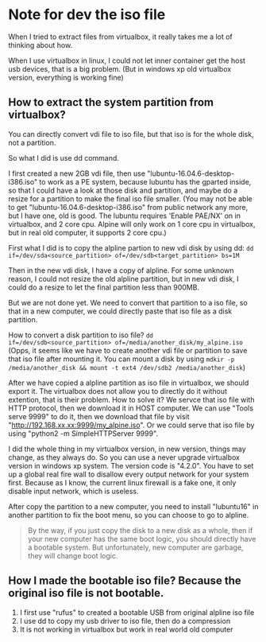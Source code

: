 # Note for dev the iso file

When I tried to extract files from virtualbox, it really takes me a lot of thinking about how.

When I use virtualbox in linux, I could not let inner container get the host usb devices, that is a big problem. (But in windows xp old virtualbox version, everything is working fine)

## How to extract the system partition from virtualbox?

You can directly convert vdi file to iso file, but that iso is for the whole disk, not a partition.

So what I did is use dd command.

I first created a new 2GB vdi file, then use "lubuntu-16.04.6-desktop-i386.iso" to work as a PE system, because lubuntu has the gparted inside, so that I could have a look at those disk and partition, and maybe do a resize for a partition to make the final iso file smaller. (You may not be able to get "lubuntu-16.04.6-desktop-i386.iso" from public network any more, but I have one, old is good. The lubuntu requires 'Enable PAE/NX' on in virtualbox, and 2 core cpu. Alpine will only work on 1 core cpu in virtualbox, but in real old computer, it supports 2 core cpu.)

First what I did is to copy the alpline partion to new vdi disk by using dd: `dd if=/dev/sda<source_partition> of=/dev/sdb<target_partition> bs=1M`

Then in the new vdi disk, I have a copy of alpline. For some unknown reason, I could not resize the old alpline partition, but in new vdi disk, I could do a resize to let the final partition less than 900MB.

But we are not done yet. We need to convert that partition to a iso file, so that in a new computer, we could directly paste that iso file as a disk partition.

How to convert a disk partition to iso file? `dd if=/dev/sdb<source_partition> of=/media/another_disk/my_alpine.iso` (Opps, it seems like we have to create another vdi file or partition to save that iso file after mounting it. You can mount a disk by using `mdkir -p /media/another_disk && mount -t ext4 /dev/sdb2 /media/another_disk`)

After we have copied a alpline partition as iso file in virtualbox, we should export it. The virtualbox does not allow you to directly do it without extention, that is their problem. How to solve it? We servce that iso file with HTTP protocol, then we download it in HOST computer. We can use "Tools serve 9999" to do it, then we download that file by visit "http://192.168.xx.xx:9999/my_alpine.iso". Or we could serve that iso file by using "python2 -m SimpleHTTPServer 9999".

I did the whole thing in my virtualbox version, in new version, things may change, as they always do. So you can use a never upgrade virtualbox version in windows xp system. The version code is "4.2.0". You have to set up a global real fire wall to disallow every output network for your system first. Because as I know, the current linux firewall is a fake one, it only disable input network, which is useless.

After copy the partition to a new computer, you need to install "lubuntu16" in another partition to fix the boot menu, so you can choose to go to alpline.

> By the way, if you just copy the disk to a new disk as a whole, then if your new computer has the same boot logic, you should directly have a bootable system. But unfortunately, new computer are garbage, they will change boot logic.

## How I made the bootable iso file? Because the original iso file is not bootable.

1. I first use "rufus" to created a bootable USB from original alpline iso file
2. I use dd to copy my usb driver to iso file, then do a compression
3. It is not working in virtualbox but work in real world old computer

<!--
2. Then I just "disk genius" to resize the cdrom partition size, make it smaller
3. I created a ext2 partition for user to hold new data in yingshaoxo system, so they can install yingshaoxo_system directly later
3. Then I mounted that cdrom folder into my linux computer, then use command to get iso bootable file: `genisoimage -o /home/yingshaoxo/CS/yingshaoxo_alpine_x86_system/bootable.iso -R -J -l -v -V "yingshaoxo_alpine" -hide-rr-moved -b boot/syslinux/isolinux.bin -c boot/syslinux/boot.cat -no-emul-boot -boot-load-size 4 -pad /media/cdrom`

> People also use "mkisofs -o my.iso -b /isolinux/isolinux.bin -c /isolinux/boot.cat -no-emul-boot -boot-load-size 4 -boot-info-table directorycontents" to make bootable iso file time to time.
-->
